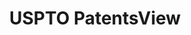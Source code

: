 ---
layout: default
bigquery: https://console.cloud.google.com/bigquery?p=patents-public-data&d=patentsview&page=dataset
citation: Attribution should be given to PatentsView for use, distribution, or derivative
  works.
code: https://github.com/CSSIP-AIR/PatentsView-Code-Snippets/
contributors: USPTO
cost: None
description: 'PatentsView includes US patent data including raw data (summaries, applications,
  pregrant applications), disambugations of inventors and assignees, and inventor
  gender estimates.  Also foreign priority data, # of figures and sheets, and government
  interest statements.'
documentation: https://patentsview.org/query/builder-faqs
last_edit: 04/11/2022, 14:24:35
location: https://patentsview.org/
maintained_by: USPTO
record_creation_timestamp: 12/2/2020 17:20:46
schema_fields:
- dependent
- date
- disamb_assignee_id_20200331
- disamb_inventor_id_20191008
- term_extension
- ipc_version_indicator
- f102_date
- f371_date
- withdrawn
- type
- applicant_type
- num_claims
- disamb_assignee_id_20191008
- disamb_inventor_id_20191231
- rawinventor_id
- classification_level
- disclaimer_date
- level_three
- application_id
- name_last
- lawyer_id
- latitude
- rule_47
- assignee_id
- symbol_position
- state
- id
- rawassignee_id
- rel_id
- inventor_id
- designation
- _371_date
- citation_id
- series_code
- latlong
- subcategory_id
- county
- lname
- organization
- relkind
- term_disclaimer
- county_fips
- contract_award_number
- disamb_inventor_id_20171003
- field_title
- classification_value
- num_figures
- classification_data_source
- sequence
- mainclass_id
- filename
- status
- level_one
- disamb_assignee_id_20191231
- ipc_class
- deceased
- lapse_of_patent
- group
- doc_type
- subgroup
- disamb_inventor_id_20170808
- title
- length
- abstract
- disamb_assignee_id_20181127
- disamb_inventor_id_20171226
- term_grant
- group_id
- disamb_inventor_id_20180528
- field_id
- main_group
- location_id
- disamb_inventor_id_20170307
- disamb_inventor_id_20200929
- disamb_inventor_id_20190312
- disamb_assignee_id_20190312
- disamb_inventor_id_20200331
- disamb_assignee_id_20200630
- section
- _102_date
- disamb_inventor_id_20201229
- disamb_inventor_id_20181127
- fname
- organization_id
- subclass
- gi_statement
- number
- patent_id
- exemplary
- num_sheets
- action_date
- sector_title
- latin_name
- text
- male
- level_two
- reldocno
- disamb_assignee_id_20190820
- longitude
- city
- category
- publication_number
- disamb_inventor_id_20190820
- classification_status
- subsection_id
- doctype
- role
- subgroup_id
- male_flag
- rawlocation_id
- subclass_id
- kind
- disamb_inventor_id_20200630
- country_transformed
- state_fips
- name
- variety
- uuid
- name_first
- num
- country
- disamb_assignee_id_20200929
- category_id
- attribution_status
- section_id
shortname: patentsview
tags:
- disambiguation
- United States
- gender
terms_of_use: Creative Commons Attribution 4.0 International License.
timeframe: 1963-1999
title: USPTO PatentsView
uuid: cf1780b1-e265-4e49-8d1d-83b9cfe0fd9a
---